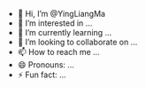 - 👋 Hi, I’m @YingLiangMa
- 👀 I’m interested in ...
- 🌱 I’m currently learning ...
- 💞️ I’m looking to collaborate on ...
- 📫 How to reach me ...
- 😄 Pronouns: ...
- ⚡ Fun fact: ...

<!---
Dr. Ma’s research areas mainly lie in the development of novel computer vision and computational geometric algorithms as well as applications in medical image analysis, image-guided surgery and procedure risk assessment..
--->
